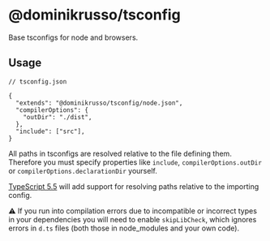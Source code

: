 # @dominikrusso/tsconfig

Base tsconfigs for node and browsers.

## Usage

```jsonc
// tsconfig.json

{
  "extends": "@dominikrusso/tsconfig/node.json",
  "compilerOptions": {
    "outDir": "./dist",
  },
  "include": ["src"],
}
```

All paths in tsconfigs are resolved relative to the file defining them.
Therefore you must specify properties like `include`,
`compilerOptions.outDir` or `compilerOptions.declarationDir` yourself.

[TypeScript 5.5](https://devblogs.microsoft.com/typescript/announcing-typescript-5-5-beta/#the-configdir-template-variable-for-configuration-files)
will add support for resolving paths relative to the importing config.

⚠️ If you run into compilation errors due to
incompatible or incorrect types in your dependencies
you will need to enable `skipLibCheck`,
which ignores errors in `d.ts` files
(both those in node_modules and your own code).
